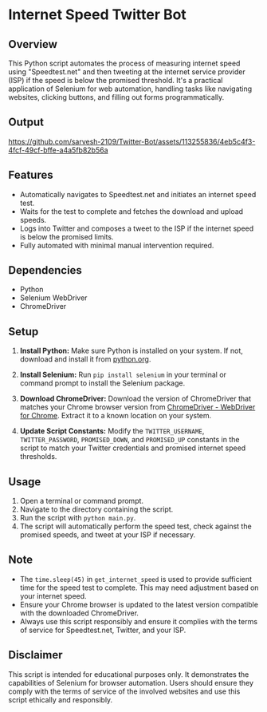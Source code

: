 # Internet Speed Twitter Bot

## Overview
This Python script automates the process of measuring internet speed using "Speedtest.net" and then tweeting at the internet service provider (ISP) if the speed is below the promised threshold. It's a practical application of Selenium for web automation, handling tasks like navigating websites, clicking buttons, and filling out forms programmatically.

## Output


https://github.com/sarvesh-2109/Twitter-Bot/assets/113255836/4eb5c4f3-4fcf-49cf-bffe-a4a5fb82b56a



## Features
- Automatically navigates to Speedtest.net and initiates an internet speed test.
- Waits for the test to complete and fetches the download and upload speeds.
- Logs into Twitter and composes a tweet to the ISP if the internet speed is below the promised limits.
- Fully automated with minimal manual intervention required.

## Dependencies
- Python
- Selenium WebDriver
- ChromeDriver

## Setup
1. **Install Python:** Make sure Python is installed on your system. If not, download and install it from [python.org](https://www.python.org/).

2. **Install Selenium:** Run `pip install selenium` in your terminal or command prompt to install the Selenium package.

3. **Download ChromeDriver:** Download the version of ChromeDriver that matches your Chrome browser version from [ChromeDriver - WebDriver for Chrome](https://sites.google.com/a/chromium.org/chromedriver/). Extract it to a known location on your system.

4. **Update Script Constants:** Modify the `TWITTER_USERNAME`, `TWITTER_PASSWORD`, `PROMISED_DOWN`, and `PROMISED_UP` constants in the script to match your Twitter credentials and promised internet speed thresholds.

## Usage
1. Open a terminal or command prompt.
2. Navigate to the directory containing the script.
3. Run the script with `python main.py`.
4. The script will automatically perform the speed test, check against the promised speeds, and tweet at your ISP if necessary.

## Note
- The `time.sleep(45)` in `get_internet_speed` is used to provide sufficient time for the speed test to complete. This may need adjustment based on your internet speed.
- Ensure your Chrome browser is updated to the latest version compatible with the downloaded ChromeDriver.
- Always use this script responsibly and ensure it complies with the terms of service for Speedtest.net, Twitter, and your ISP.

## Disclaimer
This script is intended for educational purposes only. It demonstrates the capabilities of Selenium for browser automation. Users should ensure they comply with the terms of service of the involved websites and use this script ethically and responsibly.
